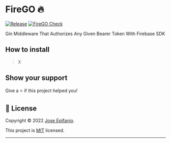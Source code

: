 # FireGO 🔥

[![Release](https://img.shields.io/github/release/jepifanio90/firego.svg?style=flat-square)](https://github.com/jepifanio90/firego/releases)
[![FireGO Check](https://github.com/JEpifanio90/FireGO/actions/workflows/bot.yml/badge.svg?branch=main)](https://github.com/JEpifanio90/FireGO/actions/workflows/bot.yml)

Gin Middleware That Authorizes Any Given Bearer Token With Firebase SDK

## How to install
> X


## Show your support

Give a ⭐️ if this project helped you!

## 📝 License

Copyright © 2022 [Jose Epifanio](https://github.com/JEpifanio90).

This project is [MIT](https://opensource.org/licenses/MIT) licensed.
***
